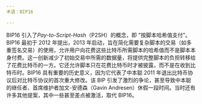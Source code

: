 ```yaml
---
术语：BIP16

---
```

BIP16 引入了*Pay-to-Script-Hash*（P2SH）的概念，即 "按脚本哈希值支付"。BIP16 最初于 2012 年提出，2013 年启动，旨在简化需要复杂脚本的交易（如多重签名交易）的使用，允许用户向花费这些比特币所需脚本的哈希值而不是脚本本身付费。这一创新减少了初始交易中所需的数据量，将提供完整脚本的负担转移给了花费比特币的一方。它还允许脚本只在花费比特币时才被披露，而不是在收到比特币时。BIP16 具有重要的历史意义，因为它代表了中本聪 2011 年退出比特币协议后对比特币协议的首次重大修改。该 BIP 引发了激烈的争论，甚至导致中本聪的继任者、首席维护者加文-安德森（Gavin Andresen）休假一段时间。当时还有许多其他提案，其中一些甚至差点被激活，取代 BIP16。